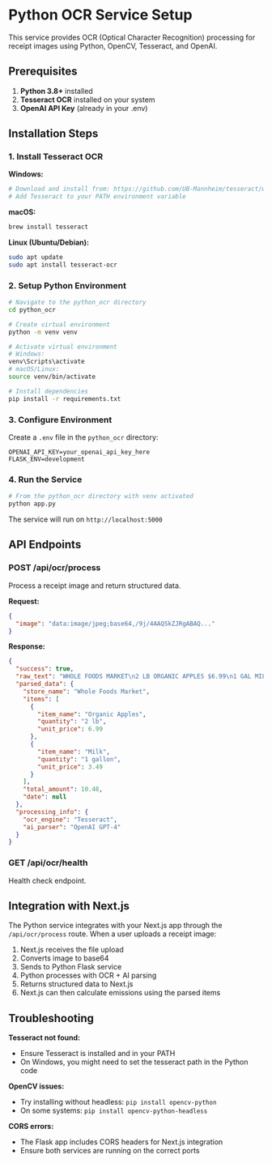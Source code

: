 # Python OCR Service Setup

This service provides OCR (Optical Character Recognition) processing for receipt images using Python, OpenCV, Tesseract, and OpenAI.

## Prerequisites

1. **Python 3.8+** installed
2. **Tesseract OCR** installed on your system
3. **OpenAI API Key** (already in your .env)

## Installation Steps

### 1. Install Tesseract OCR

**Windows:**
```bash
# Download and install from: https://github.com/UB-Mannheim/tesseract/wiki
# Add Tesseract to your PATH environment variable
```

**macOS:**
```bash
brew install tesseract
```

**Linux (Ubuntu/Debian):**
```bash
sudo apt update
sudo apt install tesseract-ocr
```

### 2. Setup Python Environment

```bash
# Navigate to the python_ocr directory
cd python_ocr

# Create virtual environment
python -m venv venv

# Activate virtual environment
# Windows:
venv\Scripts\activate
# macOS/Linux:
source venv/bin/activate

# Install dependencies
pip install -r requirements.txt
```

### 3. Configure Environment

Create a `.env` file in the `python_ocr` directory:
```
OPENAI_API_KEY=your_openai_api_key_here
FLASK_ENV=development
```

### 4. Run the Service

```bash
# From the python_ocr directory with venv activated
python app.py
```

The service will run on `http://localhost:5000`

## API Endpoints

### POST /api/ocr/process
Process a receipt image and return structured data.

**Request:**
```json
{
  "image": "data:image/jpeg;base64,/9j/4AAQSkZJRgABAQ..."
}
```

**Response:**
```json
{
  "success": true,
  "raw_text": "WHOLE FOODS MARKET\n2 LB ORGANIC APPLES $6.99\n1 GAL MILK $3.49\nTOTAL: $10.48",
  "parsed_data": {
    "store_name": "Whole Foods Market",
    "items": [
      {
        "item_name": "Organic Apples",
        "quantity": "2 lb",
        "unit_price": 6.99
      },
      {
        "item_name": "Milk",
        "quantity": "1 gallon",
        "unit_price": 3.49
      }
    ],
    "total_amount": 10.48,
    "date": null
  },
  "processing_info": {
    "ocr_engine": "Tesseract",
    "ai_parser": "OpenAI GPT-4"
  }
}
```

### GET /api/ocr/health
Health check endpoint.

## Integration with Next.js

The Python service integrates with your Next.js app through the `/api/ocr/process` route. When a user uploads a receipt image:

1. Next.js receives the file upload
2. Converts image to base64
3. Sends to Python Flask service
4. Python processes with OCR + AI parsing
5. Returns structured data to Next.js
6. Next.js can then calculate emissions using the parsed items

## Troubleshooting

**Tesseract not found:**
- Ensure Tesseract is installed and in your PATH
- On Windows, you might need to set the tesseract path in the Python code

**OpenCV issues:**
- Try installing without headless: `pip install opencv-python`
- On some systems: `pip install opencv-python-headless`

**CORS errors:**
- The Flask app includes CORS headers for Next.js integration
- Ensure both services are running on the correct ports 